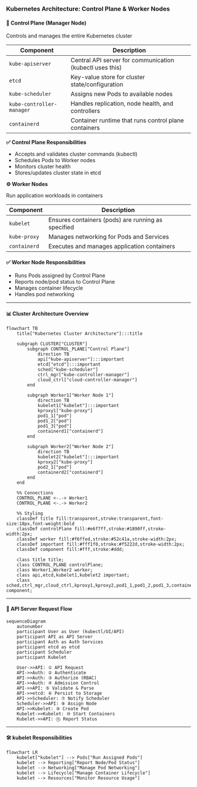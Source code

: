 ### Kubernetes Architecture: Control Plane & Worker Nodes

#### 🧠 Control Plane (Manager Node)
Controls and manages the entire Kubernetes cluster

| Component                 | Description                                               |
| ------------------------- | --------------------------------------------------------- |
| `kube-apiserver`          | Central API server for communication (kubectl uses this) |
| `etcd`                    | Key-value store for cluster state/configuration          |
| `kube-scheduler`          | Assigns new Pods to available nodes                      |
| `kube-controller-manager` | Handles replication, node health, and controllers        |
| `containerd`              | Container runtime that runs control plane containers     |

**✅ Control Plane Responsibilities**
- Accepts and validates cluster commands (kubectl)
- Schedules Pods to Worker nodes
- Monitors cluster health
- Stores/updates cluster state in etcd

**⚙️ Worker Nodes**

Run application workloads in containers

| Component    | Description                                                       |
| ------------ | ----------------------------------------------------------------- |
| `kubelet`    | Ensures containers (pods) are running as specified               |
| `kube-proxy` | Manages networking for Pods and Services                         |
| `containerd` | Executes and manages application containers                      |

#### ✅ Worker Node Responsibilities
- Runs Pods assigned by Control Plane
- Reports node/pod status to Control Plane
- Manages container lifecycle
- Handles pod networking

---

#### 📊 Cluster Architecture Overview
```mermaid
flowchart TB
    title["Kubernetes Cluster Architecture"]:::title
    
    subgraph CLUSTER["CLUSTER"]
        subgraph CONTROL_PLANE["Control Plane"]
            direction TB
            api["kube-apiserver"]:::important
            etcd["etcd"]:::important
            sched["kube-scheduler"]
            ctrl_mgr["kube-controller-manager"]
            cloud_ctrl["cloud-controller-manager"]
        end
        
        subgraph Worker1["Worker Node 1"]
            direction TB
            kubelet1["kubelet"]:::important
            kproxy1["kube-proxy"]
            pod1_1["pod"]
            pod1_2["pod"]
            pod1_3["pod"]
            containerd1["containerd"]
        end
        
        subgraph Worker2["Worker Node 2"]
            direction TB
            kubelet2["kubelet"]:::important
            kproxy2["kube-proxy"]
            pod2_1["pod"]
            containerd2["containerd"]
        end
    end
    
    %% Connections
    CONTROL_PLANE <-.-> Worker1
    CONTROL_PLANE <-.-> Worker2
    
    %% Styling
    classDef title fill:transparent,stroke:transparent,font-size:18px,font-weight:bold
    classDef controlPlane fill:#e6f7ff,stroke:#1890ff,stroke-width:2px;
    classDef worker fill:#f6ffed,stroke:#52c41a,stroke-width:2px;
    classDef important fill:#fff1f0,stroke:#f5222d,stroke-width:2px;
    classDef component fill:#fff,stroke:#ddd;
    
    class title title;
    class CONTROL_PLANE controlPlane;
    class Worker1,Worker2 worker;
    class api,etcd,kubelet1,kubelet2 important;
    class sched,ctrl_mgr,cloud_ctrl,kproxy1,kproxy2,pod1_1,pod1_2,pod1_3,containerd1,pod2_1,containerd2 component;
```
-------------------------------------------

#### 🔄 API Server Request Flow

```mermaid
sequenceDiagram
    autonumber
    participant User as User (kubectl/UI/API)
    participant API as API Server
    participant Auth as Auth Services
    participant etcd as etcd
    participant Scheduler
    participant Kubelet
    
    User->>API: ① API Request
    API->>Auth: ② Authenticate
    API->>Auth: ③ Authorize (RBAC)
    API->>Auth: ④ Admission Control
    API->>API: ⑤ Validate & Parse
    API->>etcd: ⑥ Persist to Storage
    API->>Scheduler: ⑦ Notify Scheduler
    Scheduler->>API: ⑧ Assign Node
    API->>Kubelet: ⑨ Create Pod
    Kubelet->>Kubelet: ⑩ Start Containers
    Kubelet->>API: ⑪ Report Status
```
--------------------------------------

#### 🛠️ kubelet Responsibilities

```mermaid
flowchart LR
    kubelet["kubelet"] --> Pods["Run Assigned Pods"]
    kubelet --> Reporting["Report Node/Pod Status"]
    kubelet --> Networking["Manage Pod Networking"]
    kubelet --> Lifecycle["Manage Container Lifecycle"]
    kubelet --> Resources["Monitor Resource Usage"]
```
